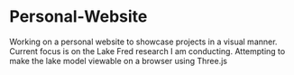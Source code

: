 # Personal-Website

Working on a personal website to showcase projects in a visual manner. 
Current focus is on the Lake Fred research I am conducting. Attempting to make the lake model viewable on a browser using Three.js
